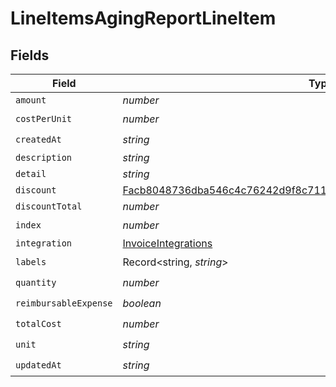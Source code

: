 # LineItemsAgingReportLineItem


## Fields

| Field                                                                                                                                                       | Type                                                                                                                                                        | Required                                                                                                                                                    | Description                                                                                                                                                 |
| ----------------------------------------------------------------------------------------------------------------------------------------------------------- | ----------------------------------------------------------------------------------------------------------------------------------------------------------- | ----------------------------------------------------------------------------------------------------------------------------------------------------------- | ----------------------------------------------------------------------------------------------------------------------------------------------------------- |
| `amount`                                                                                                                                                    | *number*                                                                                                                                                    | :heavy_minus_sign:                                                                                                                                          | N/A                                                                                                                                                         |
| `costPerUnit`                                                                                                                                               | *number*                                                                                                                                                    | :heavy_check_mark:                                                                                                                                          | N/A                                                                                                                                                         |
| `createdAt`                                                                                                                                                 | *string*                                                                                                                                                    | :heavy_check_mark:                                                                                                                                          | N/A                                                                                                                                                         |
| `description`                                                                                                                                               | *string*                                                                                                                                                    | :heavy_minus_sign:                                                                                                                                          | N/A                                                                                                                                                         |
| `detail`                                                                                                                                                    | *string*                                                                                                                                                    | :heavy_minus_sign:                                                                                                                                          | N/A                                                                                                                                                         |
| `discount`                                                                                                                                                  | [Facb8048736dba546c4c76242d9f8c7111011a7a7483528f37d80226698a1f2b](../../models/shared/facb8048736dba546c4c76242d9f8c7111011a7a7483528f37d80226698a1f2b.md) | :heavy_minus_sign:                                                                                                                                          | N/A                                                                                                                                                         |
| `discountTotal`                                                                                                                                             | *number*                                                                                                                                                    | :heavy_minus_sign:                                                                                                                                          | N/A                                                                                                                                                         |
| `index`                                                                                                                                                     | *number*                                                                                                                                                    | :heavy_check_mark:                                                                                                                                          | N/A                                                                                                                                                         |
| `integration`                                                                                                                                               | [InvoiceIntegrations](../../models/shared/invoiceintegrations.md)                                                                                           | :heavy_minus_sign:                                                                                                                                          | N/A                                                                                                                                                         |
| `labels`                                                                                                                                                    | Record<string, *string*>                                                                                                                                    | :heavy_check_mark:                                                                                                                                          | N/A                                                                                                                                                         |
| `quantity`                                                                                                                                                  | *number*                                                                                                                                                    | :heavy_check_mark:                                                                                                                                          | N/A                                                                                                                                                         |
| `reimbursableExpense`                                                                                                                                       | *boolean*                                                                                                                                                   | :heavy_check_mark:                                                                                                                                          | N/A                                                                                                                                                         |
| `totalCost`                                                                                                                                                 | *number*                                                                                                                                                    | :heavy_check_mark:                                                                                                                                          | N/A                                                                                                                                                         |
| `unit`                                                                                                                                                      | *string*                                                                                                                                                    | :heavy_check_mark:                                                                                                                                          | N/A                                                                                                                                                         |
| `updatedAt`                                                                                                                                                 | *string*                                                                                                                                                    | :heavy_check_mark:                                                                                                                                          | N/A                                                                                                                                                         |
